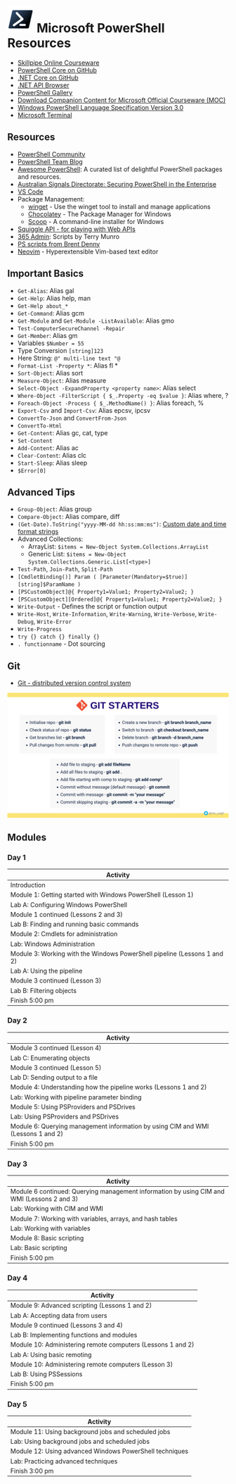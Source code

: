 # <img src="/_images/PowerShell_Core_6.0_icon.png" width="60"></img> Microsoft PowerShell Resources

* [Skillpipe Online Courseware](https://www.skillpipe.com/)
* [PowerShell Core on GitHub](https://github.com/PowerShell/PowerShell)
* [.NET Core on GitHub](https://github.com/dotnet/core)
* [.NET API Browser](https://docs.microsoft.com/en-us/dotnet/api/?view=netcore-3.1)
* [PowerShell Gallery](https://www.powershellgallery.com/)
* [Download Companion Content for Microsoft Official Courseware (MOC)](https://www.microsoft.com/en-us/learning/companion-moc.aspx)
* [Windows PowerShell Language Specification Version 3.0](https://www.microsoft.com/en-au/download/details.aspx?id=36389)
* [Microsoft Terminal](https://github.com/microsoft/terminal)

## Resources

* [PowerShell Community](https://devblogs.microsoft.com/powershell-community/)
* [PowerShell Team Blog](https://devblogs.microsoft.com/powershell/)
* [Awesome PowerShell](https://github.com/janikvonrotz/awesome-powershell): A curated list of delightful PowerShell packages and resources.
* [Australian Signals Directorate: Securing PowerShell in the Enterprise](https://www.cyber.gov.au/acsc/view-all-content/publications/securing-powershell-enterprise)
* [VS Code](https://code.visualstudio.com/)
* Package Management:
  * [winget](https://docs.microsoft.com/en-us/windows/package-manager/winget/) - Use the winget tool to install and manage applications
  * [Chocolatey](https://chocolatey.org/) - The Package Manager for Windows
  * [Scoop](https://scoop.sh/) - A command-line installer for Windows
* [Squiggle API - for playing with Web APIs](https://api.squiggle.com.au/)
* [365 Admin](https://www.365admin.com.au/2017/07/all-my-powershell-technet-downloads.html): Scripts by Terry Munro
* [PS scripts from Brent Denny](https://github.com/brentd09)
* [Neovim](https://neovim.io/) - Hyperextensible Vim-based text editor

## Important Basics

* `Get-Alias`: Alias gal
* `Get-Help`: Alias help, man
* `Get-Help about_*`
* `Get-Command`: Alias gcm
* `Get-Module` and `Get-Module -ListAvailable`: Alias gmo
* `Test-ComputerSecureChannel -Repair`
* `Get-Member`: Alias gm
* Variables `$Number = 55`
* Type Conversion `[string]123`
* Here String: `@" multi-line text "@`
* `Format-List -Property *`: Alias fl *
* `Sort-Object`: Alias sort
* `Measure-Object`: Alias measure
* `Select-Object -ExpandProperty <property name>`: Alias select
* `Where-Object -FilterScript { $_.Property -eq $value }`: Alias where, ?
* `Foreach-Object -Process { $_.MethodName() }`: Alias foreach, %
* `Export-Csv` and `Import-Csv`: Alias epcsv, ipcsv
* `ConvertTo-Json` and `ConvertFrom-Json`
* `ConvertTo-Html`
* `Get-Content`: Alias gc, cat, type
* `Set-Content`
* `Add-Content`: Alias ac
* `Clear-Content`: Alias clc
* `Start-Sleep`: Alias sleep
* `$Error[0]`

## Advanced Tips

* `Group-Object`: Alias group
* `Compare-Object`: Alias compare, diff
* `(Get-Date).ToString("yyyy-MM-dd hh:ss:mm:ms")`: [Custom date and time format strings](https://docs.microsoft.com/en-us/dotnet/standard/base-types/custom-date-and-time-format-strings)
* Advanced Collections:
  * ArrayList: `$items = New-Object System.Collections.ArrayList`
  * Generic List: `$items = New-Object System.Collections.Generic.List[<type>]`
* `Test-Path`, `Join-Path`, `Split-Path`
* `[CmdletBinding()] Param ( [Parameter(Mandatory=$true)][string]$ParamName )`
* `[PSCustomObject]@{ Property1=Value1; Property2=Value2; }`
* `[PSCustomObject][Ordered]@{ Property1=Value1; Property2=Value2; }`
* `Write-Output` - Defines the script or function output
* `Write-Host`, `Write-Information`, `Write-Warning`, `Write-Verbose`, `Write-Debug`, `Write-Error`
* `Write-Progress`
* `try {} catch {} finally {}`
* `. functionname` - Dot sourcing

## Git

* [Git - distributed version control system](https://git-scm.com/)

![Git Cheat Sheet](/_images/git.jpeg)

## Modules

### Day 1

|Activity|
|-|
|Introduction|
|Module 1: Getting started with Windows PowerShell (Lesson 1)|
|Lab A: Configuring Windows PowerShell|
|Module 1 continued (Lessons 2 and 3)|
|Lab B: Finding and running basic commands|
|Module 2: Cmdlets for administration|
|Lab: Windows Administration|
|Module 3: Working with the Windows PowerShell pipeline (Lessons 1 and 2)|
|Lab A: Using the pipeline|
|Module 3 continued (Lesson 3)|
|Lab B: Filtering objects|
|Finish 5:00 pm|

### Day 2

|Activity|
|-|
|Module 3 continued (Lesson 4)|
|Lab C: Enumerating objects|
|Module 3 continued (Lesson 5)|
|Lab D: Sending output to a file|
|Module 4: Understanding how the pipeline works (Lessons 1 and 2)|
|Lab: Working with pipeline parameter binding|
|Module 5: Using PSProviders and PSDrives|
|Lab: Using PSProviders and PSDrives|
|Module 6: Querying management information by using CIM and WMI (Lessons 1 and 2)|
|Finish 5:00 pm|

### Day 3

|Activity|
|-|
|Module 6 continued: Querying management information by using CIM and WMI (Lessons 2 and 3)|
|Lab: Working with CIM and WMI|
|Module 7: Working with variables, arrays, and hash tables|
|Lab: Working with variables|
|Module 8: Basic scripting|
|Lab: Basic scripting|
|Finish 5:00 pm|

### Day 4

|Activity|
|-|
|Module 9: Advanced scripting (Lessons 1 and 2)|
|Lab A: Accepting data from users|
|Module 9 continued (Lessons 3 and 4)|
|Lab B: Implementing functions and modules|
|Module 10: Administering remote computers (Lessons 1 and 2)|
|Lab A: Using basic remoting|
|Module 10: Administering remote computers (Lesson 3)|
|Lab B: Using PSSessions|
|Finish 5:00 pm|

### Day 5

|Activity|
|-|
|Module 11: Using background jobs and scheduled jobs|
|Lab: Using background jobs and scheduled jobs|
|Module 12: Using advanced Windows PowerShell techniques|
|Lab: Practicing advanced techniques|
|Finish 3:00 pm|
